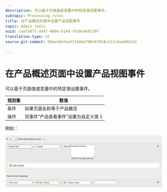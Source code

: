 ```yaml
---
description: 可以基于页面值或变量中的特定值设置事件。
subtopic: Processing rules
title: 在产品概述页面中设置产品视图事件
topic: Admin tools
uuid: caa7a077-dd47-460e-b14d-fe10c4e61f97
translation-type: ht
source-git-commit: 99ee24efaa517e8da700c67818c111c4aa90dc02

---
```



# 在产品概述页面中设置产品视图事件

可以基于页面值或变量中的特定值设置事件。

| 规则集 | 数值 |
|---|---|
| 条件 | 如果页面名称等于产品概览 |
| 操作 | 将事件“产品查看事件”设置为自定义值 1 |

例如：

![](assets/set-product-view-event.png)

